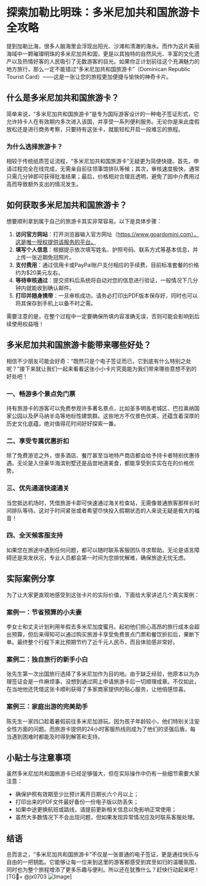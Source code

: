 # 探索加勒比明珠：多米尼加共和国旅游卡全攻略

提到加勒比海，很多人脑海里会浮现出阳光、沙滩和清澈的海水。而作为这片美丽海域中一颗璀璨明珠的多米尼加共和国，更是以其独特的自然风光、丰富的文化遗产以及热情好客的人民吸引了无数游客的目光。如果你正计划前往这个充满魅力的地方旅行，那么一定不能错过“多米尼加共和国旅游卡”（Dominican Republic Tourist Card）——这是一张让您的旅程更加便捷与愉快的神奇卡片。

## 什么是多米尼加共和国旅游卡？

简单来说，“多米尼加共和国旅游卡”是专为国际游客设计的一种电子签证形式，它允许持卡人在有效期内多次进入该国，并享受一系列便利服务。无论你是来此度假放松还是进行商务考察，只要持有这张卡，就能轻松开启一段难忘的旅程。

### 为什么选择旅游卡？

相较于传统纸质签证流程，“多米尼加共和国旅游卡”无疑更为简便快捷。首先，申请过程完全在线完成，无需亲自前往领事馆排队等候；其次，审核速度极快，通常只需几分钟即可获得批准结果；最后，价格相对合理且透明，避免了因中介费用过高而导致额外支出的情况发生。

## 如何获取多米尼加共和国旅游卡？

想要顺利拿到属于自己的旅游卡其实非常容易。以下是具体步骤：

1. **访问官方网站**：打开浏览器输入官方网址（https://www.goardomini.com），这是唯一授权提供该服务的平台。
2. **填写个人信息**：根据提示依次填写姓名、护照号码、联系方式等基本信息，并上传一张近期免冠照片。
3. **支付费用**：通过信用卡或PayPal账户支付相应的手续费，目前标准套餐的价格约为$20美元左右。
4. **等待审核通过**：提交资料后系统将自动对您的信息进行验证，一般情况下几分钟内就能收到确认邮件。
5. **打印并随身携带**：一旦审核成功，请务必打印出PDF版本保存好，同时也可以将其保存到手机上以备不时之需。

需要注意的是，在整个过程中一定要确保所填内容准确无误，否则可能会影响到后续使用权益哦！

## 多米尼加共和国旅游卡能带来哪些好处？

相信不少朋友可能会好奇：“既然只是个电子签证而已，它到底有什么特别之处呢？”接下来就让我们一起来看看这张小小卡片究竟能为我们带来哪些意想不到的好处吧！

### 一、畅游多个景点免门票
持有旅游卡的游客可以免费参观许多著名景点，比如圣多明各老城区、巴拉奥纳国家公园以及萨马纳半岛等地标性建筑群。这些地方不仅景色优美，还蕴含着深厚的历史文化底蕴，绝对值得花时间好好探索一番。

### 二、享受专属优惠折扣
除了免费游览之外，很多酒店、餐厅甚至当地特产商店都会给予持卡者特别优惠待遇。无论是入住豪华海滨别墅还是品尝地道美食，都能享受到实实在在的价格优势。

### 三、优先通道快速通关
当您抵达机场时，凭借旅游卡即可快速通过海关检查站，无需像普通旅客那样长时间排队等待。这对于时间紧张或者希望尽快投入假期状态的人来说无疑是极大的福音！

### 四、全天候客服支持
如果您在旅途中遇到任何问题，都可以随时联系客服团队寻求帮助。无论是语言障碍还是突发状况，专业人员都会第一时间为您排忧解难，确保旅途无忧无虑。

## 实际案例分享

为了让大家更直观地感受到这张卡片的实际价值，下面给大家讲述几个真实案例：

### 案例一：节省预算的小夫妻
李女士和丈夫计划利用年假去多米尼加度蜜月。起初他们担心高昂的旅行成本会超出预算，但后来得知可以通过购买旅游卡享受免费景点门票和餐饮折扣后，果断下单。最终整个行程下来比预期节约了近千元人民币，而且体验感非常好。

### 案例二：独自旅行的新手小白
张先生第一次出国旅行选择了多米尼加作为目的地。由于缺乏经验，他原本以为办理签证会是一件麻烦事，没想到通过网上申请旅游卡后一切顺理成章。不仅如此，在当地他还凭借这张卡顺利获得了多家商家提供的贴心服务，让他倍感惊喜。

### 案例三：家庭出游的完美助手
陈先生一家四口趁着暑假前往多米尼加游玩。因为孩子年龄较小，他们特别关注安全性方面的问题。而旅游卡提供的24小时客服热线则成为了他们的坚强后盾，每当遇到困难时都能及时得到解答和支持。

## 小贴士与注意事项

虽然多米尼加共和国旅游卡已经足够强大，但在实际操作中仍有一些细节需要大家注意：

- 确保护照有效期至少比预计离开日期长六个月以上；
- 打印出来的PDF文件最好备份一份电子版以防丢失；
- 如果中途更换航班或路线，请提前更新相关信息以免影响正常使用；
- 虽然大多数情况下不会出现问题，但如果发现异常情况应及时联系客服处理。

## 结语

总而言之，“多米尼加共和国旅游卡”不仅是一张普通的电子签证，更是通往快乐与自由的一把钥匙。它能够让每一位来到这里的游客都感受到宾至如归的温暖氛围，同时也为整个旅程增添了更多乐趣与便利。所以还在犹豫什么？赶快行动起来吧！[TG💪+ @jx0703 ![Image](https://github.com/user-attachments/assets/dbca1d08-cadb-493c-b0ec-ad6f7a83f270)]